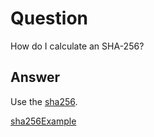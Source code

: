 # Question

How do I calculate an SHA-256?

## Answer

Use the [sha256](function://).

[sha256Example](example://)